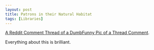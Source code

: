 ```yaml
---
layout: post
title: Patrons in their Natural Habitat
tags: [Libraries]
---
```


[A Reddit Comment Thread of a DumbFunny Pic of a Thread Comment](http://reddit.com/info/66xys/comments/).

Everything about this is brilliant.